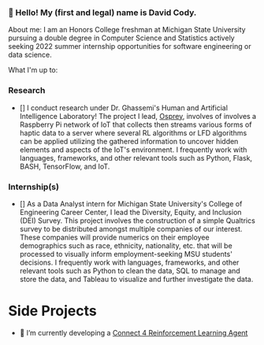 ### 👋 Hello! My (first and legal) name is David Cody. 

About me: I am an Honors College freshman at Michigan State University pursuing a double degree in Computer Science and Statistics actively seeking 2022 summer internship opportunities for software engineering or data science.

What I'm up to:

### Research
- [] I conduct research under Dr. Ghassemi's Human and Artificial Intelligence Laboratory! The project I lead, [Osprey](https://github.com/BumbleIV/osprey), involves of involves a Raspberry Pi network of IoT that collects then streams various forms of haptic data to a server where several RL algorithms or LFD algorithms can be applied utilizing the gathered information to uncover hidden elements and aspects of the IoT's environment. I frequently work with languages, frameworks, and other relevant tools such as Python, Flask, BASH, TensorFlow, and IoT.

### Internship(s)
- [] As a Data Analyst intern for Michigan State University's College of Engineering Career Center, I lead the Diversity, Equity, and Inclusion (DEI) Survey. This project involves the construction of a simple Qualtrics survey to be distributed amongst multiple companies of our interest. These companies will provide numerics on their employee demographics such as race, ethnicity, nationality, etc. that will be processed to visually inform employment-seeking MSU students' decisions. I frequently work with languages, frameworks, and other relevant tools such as Python to clean the data, SQL to manage and store the data, and Tableau to visualize and further investigate the data.

# Side Projects
- 🔭 I’m currently developing a [Connect 4 Reinforcement Learning Agent](https://www.linkedin.com/in/davidcodylingan)
